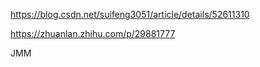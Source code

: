 https://blog.csdn.net/suifeng3051/article/details/52611310

https://zhuanlan.zhihu.com/p/29881777

JMM

